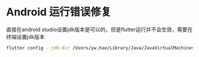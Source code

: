 # Android 运行错误修复

直接在android studio设置jdk版本是可以的，但是flutter运行并不会生效，需要在终端设置jdk版本

```bash
flutter config --jdk-dir /Users/yw.hao/Library/Java/JavaVirtualMachines/corretto-17.0.9/Contents/Home
```